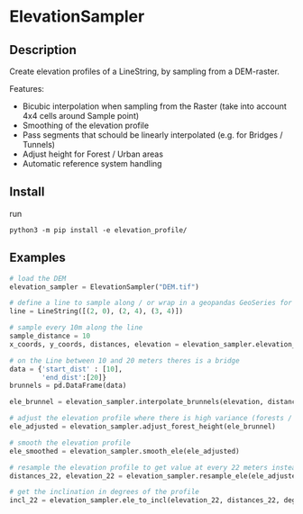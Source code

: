# ElevationSampler

## Description

Create elevation profiles of a LineString, by sampling from a DEM-raster. 

Features:
- Bicubic interpolation when sampling from the Raster (take into account 4x4 cells around Sample point)
- Smoothing of the elevation profile
- Pass segments that schould be linearly interpolated (e.g. for Bridges / Tunnels)
- Adjust height for Forest / Urban areas
- Automatic reference system handling

## Install
run 
```
python3 -m pip install -e elevation_profile/
```

## Examples

```python
# load the DEM
elevation_sampler = ElevationSampler("DEM.tif")

# define a line to sample along / or wrap in a geopandas GeoSeries for crs handling
line = LineString([(2, 0), (2, 4), (3, 4)])

# sample every 10m along the line
sample_distance = 10
x_coords, y_coords, distances, elevation = elevation_sampler.elevation_profile(line, distance=sample_distance, interpolated = True)

# on the Line between 10 and 20 meters theres is a bridge
data = {'start_dist' : [10], 
        'end_dist':[20]} 
brunnels = pd.DataFrame(data) 

ele_brunnel = elevation_sampler.interpolate_brunnels(elevation, distances, brunnels, sample_distance)

# adjust the elevation profile where there is high variance (forests / urban areas)
ele_adjusted = elevation_sampler.adjust_forest_height(ele_brunnel)

# smooth the elevation profile
ele_smoothed = elevation_sampler.smooth_ele(ele_adjusted)

# resample the elevation profile to get value at every 22 meters instead 10
distances_22, elevation_22 = elevation_sampler.resample_ele(ele_adjusted,distances,22)

# get the inclination in degrees of the profile
incl_22 = elevation_sampler.ele_to_incl(elevation_22, distances_22, degrees=True)
 
```
